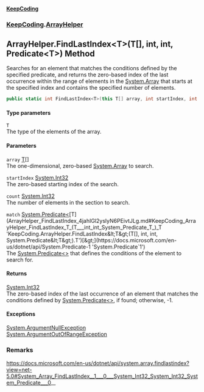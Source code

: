 #### [KeepCoding](index.md 'index')
### [KeepCoding](KeepCoding.md 'KeepCoding').[ArrayHelper](ArrayHelper.md 'KeepCoding.ArrayHelper')
## ArrayHelper.FindLastIndex&lt;T&gt;(T[], int, int, Predicate&lt;T&gt;) Method
Searches for an element that matches the conditions defined by the specified predicate, and returns the zero-based index of the last occurrence within the range of elements in the [System.Array](https://docs.microsoft.com/en-us/dotnet/api/System.Array 'System.Array') that starts at the specified index and contains the specified number of elements.  
```csharp
public static int FindLastIndex<T>(this T[] array, int startIndex, int count, System.Predicate<T> match);
```
#### Type parameters
<a name='KeepCoding_ArrayHelper_FindLastIndex_T_(T___int_int_System_Predicate_T_)_T'></a>
`T`  
The type of the elements of the array.
  
#### Parameters
<a name='KeepCoding_ArrayHelper_FindLastIndex_T_(T___int_int_System_Predicate_T_)_array'></a>
`array` [T](ArrayHelper_FindLastIndex_4jahIGl2yslyN6PEivtJLg.md#KeepCoding_ArrayHelper_FindLastIndex_T_(T___int_int_System_Predicate_T_)_T 'KeepCoding.ArrayHelper.FindLastIndex&lt;T&gt;(T[], int, int, System.Predicate&lt;T&gt;).T')[[]](https://docs.microsoft.com/en-us/dotnet/api/System.Array 'System.Array')  
The one-dimensional, zero-based [System.Array](https://docs.microsoft.com/en-us/dotnet/api/System.Array 'System.Array') to search.
  
<a name='KeepCoding_ArrayHelper_FindLastIndex_T_(T___int_int_System_Predicate_T_)_startIndex'></a>
`startIndex` [System.Int32](https://docs.microsoft.com/en-us/dotnet/api/System.Int32 'System.Int32')  
The zero-based starting index of the search.
  
<a name='KeepCoding_ArrayHelper_FindLastIndex_T_(T___int_int_System_Predicate_T_)_count'></a>
`count` [System.Int32](https://docs.microsoft.com/en-us/dotnet/api/System.Int32 'System.Int32')  
The number of elements in the section to search.
  
<a name='KeepCoding_ArrayHelper_FindLastIndex_T_(T___int_int_System_Predicate_T_)_match'></a>
`match` [System.Predicate&lt;](https://docs.microsoft.com/en-us/dotnet/api/System.Predicate-1 'System.Predicate`1')[T](ArrayHelper_FindLastIndex_4jahIGl2yslyN6PEivtJLg.md#KeepCoding_ArrayHelper_FindLastIndex_T_(T___int_int_System_Predicate_T_)_T 'KeepCoding.ArrayHelper.FindLastIndex&lt;T&gt;(T[], int, int, System.Predicate&lt;T&gt;).T')[&gt;](https://docs.microsoft.com/en-us/dotnet/api/System.Predicate-1 'System.Predicate`1')  
The [System.Predicate&lt;&gt;](https://docs.microsoft.com/en-us/dotnet/api/System.Predicate-1 'System.Predicate`1') that defines the conditions of the element to search for.
  
#### Returns
[System.Int32](https://docs.microsoft.com/en-us/dotnet/api/System.Int32 'System.Int32')  
The zero-based index of the last occurrence of an element that matches the conditions defined by [System.Predicate&lt;&gt;](https://docs.microsoft.com/en-us/dotnet/api/System.Predicate-1 'System.Predicate`1'), if found; otherwise, -1.
#### Exceptions
[System.ArgumentNullException](https://docs.microsoft.com/en-us/dotnet/api/System.ArgumentNullException 'System.ArgumentNullException')  
[System.ArgumentOutOfRangeException](https://docs.microsoft.com/en-us/dotnet/api/System.ArgumentOutOfRangeException 'System.ArgumentOutOfRangeException')  
### Remarks
https://docs.microsoft.com/en-us/dotnet/api/system.array.findlastindex?view=net-5.0#System_Array_FindLastIndex__1___0___System_Int32_System_Int32_System_Predicate___0__
